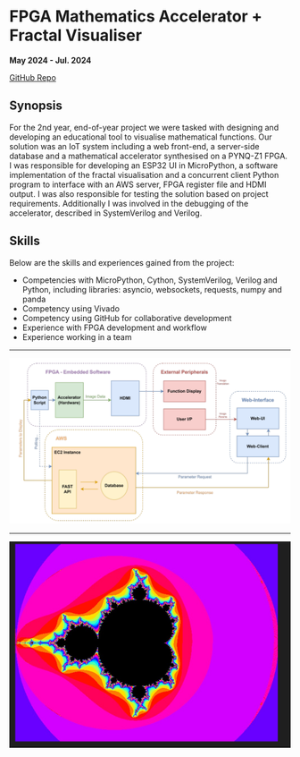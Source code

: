 # FPGA Mathematics Accelerator + Fractal Visualiser

**May 2024 - Jul. 2024**

[GitHub Repo](https://github.com/AlexSeferidis/EE2-Project)

## Synopsis

For the 2nd year, end-of-year project we were tasked with designing and developing an educational tool to visualise mathematical functions. Our solution was an IoT system including a web front-end, a server-side database and a mathematical accelerator synthesised on a PYNQ-Z1 FPGA. I was responsible for developing an ESP32 UI in MicroPython, a software implementation of the fractal visualisation and a concurrent client Python program to interface with an AWS server, FPGA register file and HDMI output. I was also responsible for testing the solution based on project requirements. Additionally I was involved in the debugging of the accelerator, described in SystemVerilog and Verilog.

## Skills

Below are the skills and experiences gained from the project:

* Competencies with MicroPython, Cython, SystemVerilog, Verilog and Python, including libraries: asyncio, websockets, requests, numpy and panda
* Competency using Vivado
* Competency using GitHub for collaborative development
* Experience with FPGA development and workflow
* Experience working in a team

---

![alt](FractalDesignImage.png 'title')

---

![alt](FractalImage.jpg 'title')
